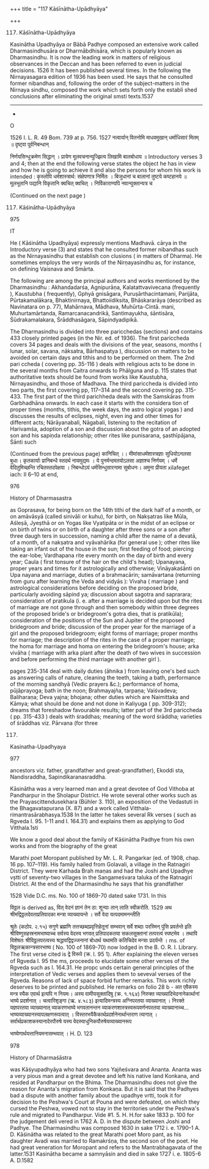 +++
title = "117 Kāśīnātha-Upādhyāya"

+++

117. Kāśīnātha-Upādhyāya 

Kasinātha Upadhyāya or Bābā Padhye composed an extensive work called Dharmasindhusāra or Dharmābdhisāra, which is popularly known as Dharmasindhu. It is now the leading work in matters of religious observances in the Deccan and has been referred to even in judicial decisions. 1526 It has been published several times. In the following the Nirnayasagara edition of 1936 has been used. He says that he consulted former nibandhas and, following the order of the subject-matters in the Nirnaya sindhu, composed the work which sets forth only the establi shed conclusions after eliminating the original smsti texts.1537 

 



 

 

 -- - ---- - -- 

 

 



 



 - 

 

 

O 

1526 I. L. R. 49 Bom. 739 at p. 756. 1527 नत्वार्यान् वितनोमि माधवमुखान् धर्माधिसारं मितम् ॥ दृष्ट्वा पूर्वनिबन्धान् 

निर्णयसिन्धुक्रमेण सिद्धान् । प्रायेण मूलवचनान्युज्झित्य लिखामि बालबोधाय ॥ Introductory verses 3 and 4; then at the end the following verse states the object he has in view and how he is going to achieve it and also the persons for whom his work is intended : कृस्लोपि धर्मशास्त्रार्थ: संक्षेपणात्र निर्मितः । बिजुधानां च बालानां तुष्टये कष्टहानये ॥ मूलभूतानि पद्यानि विकृतानि क्वचित् क्वचित् । निर्विकाराण्यपि नवान्युक्तान्यत्र च 

(Continued on the next page ) 

117. Kāśinātha-Upādhyāya 

975 

IT 

He ( Kāśinātha Upadhyāya) expressly mentions Madhavā. cārya in the Introductory verse (3) and states that he consulted former nibandhas such as the Nirnayasindhu that establish con clusions ( in matters of Dharma). He sometimes employs the very words of the Nirṇayasindhu as, for instance, on defining Vaisnava and Smārta. 

The following are among the principal authors and works mentioned by the Dharmasindhu : Akhandadarśa, Agnipurāṇa, Kalatattvavivecana (frequently ), Kaustubha ( frequently), Gphyā gnisāgara, Puruṣārthacintamani, Parijāta, Pūrtakamalākara, Bhaktinirnaya, Bhattoiidiksita, Bhāskararāya (described as Navinatara on p. 77), Mahārnava, Mādhava, Muhūrta-Cintā. mani, Muhurtamārtanda, Ramarcanacandrikā, Santimayukha, śāntisāra, Śūdrakamalakara, Śrāddhasāgara, Sāpindyadipikā. 

The Dharmasindhu is divided into three paricchedas (sections) and contains 433 closely printed pages (in the Nir. ed. of 1936). The first pariccheda covers 34 pages and deals with the divisions of the year, seasons, months ( lunar, solar, savana, nāksatra, Bārhaspatya ), discussion on matters to be avoided on certain days and tithis and to be performed on them. The 2nd pari ccheda ( covering pp. 35-116 ) deals with religious acts to be done in the several months from Caitra onwards to Phālguna and p. 115 states that authoritative texts should be found from works like Kaustubha, Nirnayasindhu, and those of Madhava. The third pariccheda is divided into two parts, the first covering pp, 117–314 and the second covering pp. 315-433. The first part of the third parichheda deals with the Samskāras from Garbhadhāna onwards. In each case it starts with the considera tion of proper times (months, tithis, the week days, the astro logical yogas ) and discusses the results of eclipses, night, even ing and other times for different acts; Nārāyanabali, Nāgabali, listening to the recitation of Harivamśa, adoption of a son and discussion about the gotra of an adopted son and his sapiṇda relationship; other rites like punisarana, șasthīpājana, Śānti such 

(Continued from the previous page) कानिचित् ।। मीमांसाधर्मशास्त्रज्ञाः सुधियोऽनलसा बुधाः। कृतकार्याः प्रानिबन्धै स्तदर्थ नायमुद्यमः । ये पुनर्मन्दमतयोऽलसा अज्ञाश्च निर्णयम् । धर्मे वेदितुमिच्छन्ति रचितस्तदपेक्षया । निबन्धोऽयं धर्मसिन्धुसारनामा सुबोधनः। अमुना प्रीयता xilafeget iach: Il 6–10 at end, 

976 

History of Dharmasastra 

as Goprasava, for being born on the 14th tithi of the dark half of a month, or on amāvāsyā (called sinivāli or kuhu), for birth, on Nakṣatras like Mūla, Aśleṣā, Jyeșthā or on Yogas like Vyatipāta or in the midst of an eclipse or on birth of twins or on birth of a daughter after three sons or a son after three daugh ters in succession, naming a child after the name of a devatā, of a month, of a nakṣatra and vyāvahārika (for general use ); other rites like taking an irfant out of the house in the sun; first feeding of food; piercing the ear-lobe; Vardhapana rite every month on the day of birth and every year; Caula ( first tonsure of the hair on the child's head); Upanayana, proper years and times for it astrologically and otherwise; Vināyakaśānti on Upa nayana and marriage, duties of a brahmacārin; samāvartana (returning from guru after learning the Veda and vidyās ): Vivaha ( marriage ) and astrological considerations before deciding on the proposed bride, particularly avoiding sāpind ya; discussion about sagotra and saprarara; consideration of pratikula (i. e. after a marriage is decided upon but the rites of marriage are not gone through and then somebody within three degrees of the proposed bride's or bridegroom's gotra dies, that is pratikūla); consideration of the positions of the Sun and Jupiter of the proposed bridegroom and bride; discussion of the proper year for the marriage of a girl and the proposed bridegroom; eight forms of marriage; proper months for marriage; the description of the rites in the case of a proper marriage; the homa for marriage and homa on entering the bridegroom's house; arka vivāha ( marriage with arka plant after the death of two wives in succession and before performing the third marriage with another girl ). 

pages 235-314 deal with daily duties (āhnika ) from leaving one's bed such as answering calls of nature, cleaning the teeth, taking a bath, performance of the morning sandhyā (Vedic prayers &c.); performance of homa, pūjāprayoga; bath in the noon; Brahmayajña, tarpaṇa; Vaiśvadeva; Baliharaṇa; Deva yajna; bhojana; other duties which are Naimittaka and Kāmya; what should be done and not done in Kaliyuga ( pp. 309-312); dreams that foreshadow favourable results; latter part of the 3rd pariccheda ( pp. 315-433 ) deals with śraddhas; meaning of the word śrāddha; varieties of śrāddhas viz. Pārvana (for three 

117. 

Kasinatha-Upadhyaya 

977 

ancestors viz. father, grandfather and great-grandfather), Ekoddi sta, Nandisraddha, Sapindikaranasraddha. 

Kāsinātha was a very learned man and a great devotee of God Vithoba at Pandharpur in the Sholapur District. He wrote several other works such as the Prayascittendusekhara (Bühler 3. 110), an exposition of the Vedastuti in the Bhagavatapurana (X. 87) and a work called Vitthala-rimantrasārabhasya.1538 In the latter he takes several Rk verses ( such as Rgveda I. 95. 1-11 and I. 164.31) and explains them as applying to God Vitthala.1sti 

We know a good deal about the family of Kāśinātha Padhye from his own works and from the biography of the great 

Marathi poet Moropant published by Mr. L. R. Pangarkar (ed. of 1908, chap. 16 pp. 107–119). His family hailed from Golavali, a village in the Ratnagiri District. They were Karhada Brah maṇas and had the Joshi and Upadhye vștti of seventy-two villages in the Sangameśvara taluka of the Ratnagiri District. At the end of the Dharmasindhu he says that his grandfather 

1528 Vide D.C. ms. No. 100 of 1869-70 dated sake 1731. In this 

विठ्ठल is derived as, वित् वेदनं ज्ञानं तेन ठा: शून्याः तान् लाति स्वीकरोति. 1529 अथ श्रीमद्विठ्ठलदेवताप्रतिपादका मन्त्रा व्याख्यायन्ते । सर्वे वेदा यत्पदमामनन्तीति 

श्रुतेः (कठोप. २.१५) सगुणे ब्रह्मणि तत्तच्छब्दप्रवृत्तिहेतूनां सम्भवान् सर्वे शब्दाः परस्मिन् पुंसि प्रवर्तन्ते इति श्रीविष्णुसहस्रनामभाष्याच्च सर्वस्य वेदस्य भगवत् प्रतिपादकतया सकलसूक्तानां तत्परत्वं स्पष्टमेव । तथापि विशेषतः श्रीविठ्ठलपरत्वस्य श्रद्धावद्विद्वज्जनानां बोधार्थ यथामति कतिचिदेव मन्त्राः प्रदर्यन्ते । ms. of विठ्ठलऋकान्त्रसारभाष्य ( No. 100 of 1869-70) now lodged in the B. O. R. I. Library. The first verse cited is द्वे विरूपे (क्र. I. 95 1). After explaining the eleven verses of Rgveda I. 95 the ms, proceeds to elucidate some other verses of the Rgveda such as I. 164.31. He propc unds certain general principles of the interpretation of Vedic verses and applies them to seveval verses of the Rgveda. Reasons of lack of space forbid further remarks. This work richly deserves to be printed and published. He remarks on folio 28 b - अत एवैकस्य मन्त्र स्यैक एवार्थ इत्यपि न नियमः। अस्य वामीयसूक्तादिषु (क्र. १.१६४) निरुक्त व्याख्यादिभेदनानेकार्थानां भाष्ये प्रदर्शनात् । चत्वारिशृङ्गा (ऋ. ४.५८३) इत्यादिमन्त्रस्य अग्निपरतया व्याख्यानात् । निरक्ते यज्ञपरतया व्याख्यानात् व्याकरणभाष्ये भगवतानन्तन व्याकरणशास्त्रस्वरूपवर्णनपरतया व्याख्यानाच्च... भाष्यव्याख्यानस्यापलक्षणरूपत्वात् । विस्तरभयैकैकार्थप्रदर्शनेनार्थान्तराण त्यागात् । सर्वार्थप्रकाशकस्यानादेरपौरुषे यस्य वेदस्याधुनिकपौरुषेयव्याख्यानरूप 

भाष्येणार्थयत्तानियमनासम्भवात् । H. D. 123 

978 

History of Dharmaśāstra 

was Kāśyupadhyāya who had two sons Yajñeśvara and Ananta. Ananta was a very pious man and a great devotee and left his native land Konkana, and resided at Pandharpur on the Bhima. The Dharmasindhu does not give the reason for Ananta's migration from Konkaṇa. But it is said that the Padhyes bad a dispute with another family about the upadhye vrtti, took it for decision to the Peshwa's Court at Pouna and were defeated, on which they cursed the Peshwa, vowed not to stay in the territories under the Peshwa's rule and migrated to Pandharpur. Vide \#1. 5. H. H.for sake 1833 p. 100 for the judgement deli vered in 1762 A. D. in the dispute between Joshi and Padhye. The Dharmasindhu was composed 1630 in sake 1712 i. e. 1790–1 A. D. Kāśinātha was related to the great Marathi poet Moro pant, as his daughter Avadi was married to Ramakrśṇa, the second son of the poet. He had great veneration for Moropant and refers to the Mantrabhagavata of the latter.1531 Kasinātha became a samnyāsin and died in sake 1727 i. e. 1805-6 A. D.1582 
